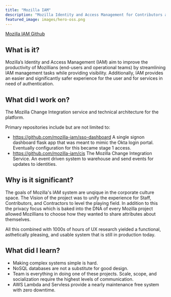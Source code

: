 ```yaml
---
title: "Mozilla IAM"
description: "Mozilla Identity and Access Management for Contributors and Staff."
featured_image: images/hero-oss.png
---
```


[Mozilla IAM Github]('https://github.com/mozilla-iam')

## What is it?

Mozilla’s Identity and Access Management (IAM) aim to improve the productivity of Mozillians (end-users and operational teams) by streamlining IAM management tasks while providing visibility. Additionally, IAM provides an easier and significantly safer experience for the user and for services in need of authentication.

## What did I work on?

The Mozilla Change Integration service and technical architecture for the platform.

Primary repositories include but are not limited to:

- https://github.com/mozilla-iam/sso-dashboard A single signon dashboard flask app that was meant to mimic the Okta login portal.  Eventually configuration for this became stage 1 access.
- https://github.com/mozilla-iam/cis  The Mozilla Change Integration Service.  An event driven system to warehouse and send events for updates to identities.  

## Why is it significant?

The goals of Mozilla's IAM system are unqique in the corporate culture space.  The Vision of the project was to unify the experience for Staff, Contributors, and Contractors to level the playing field.  In addition to this the privacy focus which is baked into the DNA of every Mozilla project allowed Mozillians to choose how they wanted to share attributes about themselves.

All this combined with 1000s of hours of UX research yielded a functional, asthetically pleasing, and usable system that is still in production today.

## What did I learn?

* Making complex systems simple is hard.
* NoSQL databases are not a substitute for good design.
* Team is everything in doing one of these projects.  Scale, scope, and socialization require the highest levels of communication.
* AWS Lambda and Servless provide a nearly maintenance free system with zero downtime.